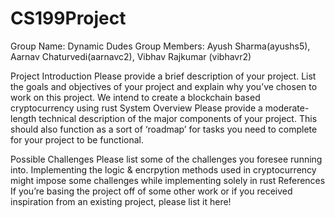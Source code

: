 # CS199Project
Group Name: Dynamic Dudes
Group Members: Ayush Sharma(ayushs5), Aarnav Chaturvedi(aarnavc2), Vibhav Rajkumar (vibhavr2)

Project Introduction
Please provide a brief description of your project. List the goals and objectives of your project and explain why you’ve chosen to work on this project.
We intend to create a blockchain based cryptocurrency using rust
System Overview
Please provide a moderate-length technical description of the major components of your project. This should also function as a sort of ‘roadmap’ for tasks you need to complete for your project to be functional.

Possible Challenges
Please list some of the challenges you foresee running into.
Implementing the logic & encrpytion methods used in cryptocurrency might impose some challenges while implementing solely in rust
References
If you’re basing the project off of some other work or if you received inspiration from an existing project, please list it here!

